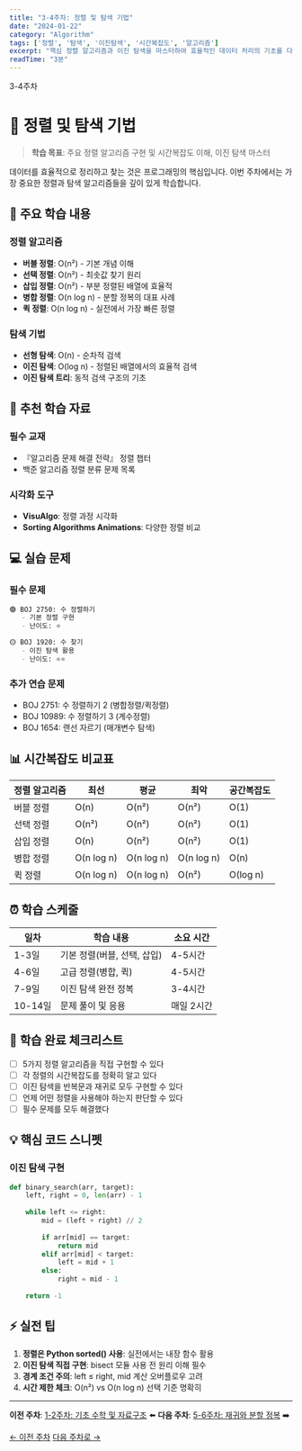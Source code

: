 ```yaml
---
title: "3-4주차: 정렬 및 탐색 기법"
date: "2024-01-22"
category: "Algorithm"
tags: ['정렬', '탐색', '이진탐색', '시간복잡도', '알고리즘']
excerpt: "핵심 정렬 알고리즘과 이진 탐색을 마스터하여 효율적인 데이터 처리의 기초를 다진다"
readTime: "3분"
---
```


<div class="week-badge">3-4주차</div>

# 🔄 정렬 및 탐색 기법

> **학습 목표**: 주요 정렬 알고리즘 구현 및 시간복잡도 이해, 이진 탐색 마스터

데이터를 효율적으로 정리하고 찾는 것은 프로그래밍의 핵심입니다. 이번 주차에서는 가장 중요한 정렬과 탐색 알고리즘들을 깊이 있게 학습합니다.

## 📖 주요 학습 내용

### 정렬 알고리즘
- **버블 정렬**: O(n²) - 기본 개념 이해
- **선택 정렬**: O(n²) - 최솟값 찾기 원리  
- **삽입 정렬**: O(n²) - 부분 정렬된 배열에 효율적
- **병합 정렬**: O(n log n) - 분할 정복의 대표 사례
- **퀵 정렬**: O(n log n) - 실전에서 가장 빠른 정렬

### 탐색 기법
- **선형 탐색**: O(n) - 순차적 검색
- **이진 탐색**: O(log n) - 정렬된 배열에서의 효율적 검색
- **이진 탐색 트리**: 동적 검색 구조의 기초

## 🎯 추천 학습 자료

### 필수 교재
- 『알고리즘 문제 해결 전략』 정렬 챕터
- 백준 알고리즘 정렬 분류 문제 목록

### 시각화 도구
- **VisuAlgo**: 정렬 과정 시각화
- **Sorting Algorithms Animations**: 다양한 정렬 비교

## 💻 실습 문제

### 필수 문제
```markdown
🟢 BOJ 2750: 수 정렬하기
   - 기본 정렬 구현
   - 난이도: ⭐

🟡 BOJ 1920: 수 찾기
   - 이진 탐색 활용
   - 난이도: ⭐⭐
```

### 추가 연습 문제
- BOJ 2751: 수 정렬하기 2 (병합정렬/퀵정렬)
- BOJ 10989: 수 정렬하기 3 (계수정렬)
- BOJ 1654: 랜선 자르기 (매개변수 탐색)

## 📊 시간복잡도 비교표

| 정렬 알고리즘 | 최선 | 평균 | 최악 | 공간복잡도 |
|---------------|------|------|------|------------|
| 버블 정렬 | O(n) | O(n²) | O(n²) | O(1) |
| 선택 정렬 | O(n²) | O(n²) | O(n²) | O(1) |
| 삽입 정렬 | O(n) | O(n²) | O(n²) | O(1) |
| 병합 정렬 | O(n log n) | O(n log n) | O(n log n) | O(n) |
| 퀵 정렬 | O(n log n) | O(n log n) | O(n²) | O(log n) |

## ⏰ 학습 스케줄

| 일차 | 학습 내용 | 소요 시간 |
|------|-----------|-----------|
| 1-3일 | 기본 정렬(버블, 선택, 삽입) | 4-5시간 |
| 4-6일 | 고급 정렬(병합, 퀵) | 4-5시간 |
| 7-9일 | 이진 탐색 완전 정복 | 3-4시간 |
| 10-14일 | 문제 풀이 및 응용 | 매일 2시간 |

## 🎉 학습 완료 체크리스트

- [ ] 5가지 정렬 알고리즘을 직접 구현할 수 있다
- [ ] 각 정렬의 시간복잡도를 정확히 알고 있다
- [ ] 이진 탐색을 반복문과 재귀로 모두 구현할 수 있다  
- [ ] 언제 어떤 정렬을 사용해야 하는지 판단할 수 있다
- [ ] 필수 문제를 모두 해결했다

## 💡 핵심 코드 스니펫

### 이진 탐색 구현
```python
def binary_search(arr, target):
    left, right = 0, len(arr) - 1
    
    while left <= right:
        mid = (left + right) // 2
        
        if arr[mid] == target:
            return mid
        elif arr[mid] < target:
            left = mid + 1
        else:
            right = mid - 1
    
    return -1
```

## ⚡ 실전 팁

1. **정렬은 Python sorted() 사용**: 실전에서는 내장 함수 활용
2. **이진 탐색 직접 구현**: bisect 모듈 사용 전 원리 이해 필수
3. **경계 조건 주의**: left ≤ right, mid 계산 오버플로우 고려
4. **시간 제한 체크**: O(n²) vs O(n log n) 선택 기준 명확히

---

**이전 주차**: [1-2주차: 기초 수학 및 자료구조](../week1-2) ⬅️
**다음 주차**: [5-6주차: 재귀와 분할 정복](../week5-6) ➡️

<div class="text-center">
  <a href="../week1-2" class="btn-secondary">← 이전 주차</a>
  <a href="../week5-6" class="btn">다음 주차로 →</a>
</div>